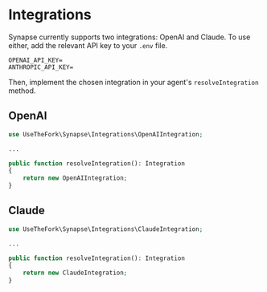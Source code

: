 # Integrations

Synapse currently supports two integrations: OpenAI and Claude. To use either, add the relevant API key to your `.env` file.

```dotenv
OPENAI_API_KEY=
ANTHROPIC_API_KEY=
```

Then, implement the chosen integration in your agent's `resolveIntegration` method.

## OpenAI

```php
use UseTheFork\Synapse\Integrations\OpenAIIntegration;  

...

public function resolveIntegration(): Integration
{
    return new OpenAIIntegration;
}
```

## Claude

```php
use UseTheFork\Synapse\Integrations\ClaudeIntegration;  

...

public function resolveIntegration(): Integration
{
    return new ClaudeIntegration;
}
```
